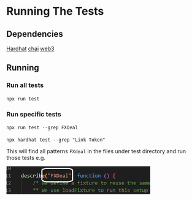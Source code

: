 # Running The Tests

## Dependencies

[Hardhat](https://www.npmjs.com/package/hardhat)
[chai](https://www.npmjs.com/package/chai)
[web3](https://www.npmjs.com/package/web3)

## Running

### Run all tests

    npx run test

### Run specific tests

    npx run test --grep FXDeal
    
    npx hardhat test --grep "Link Token"

This will find all patterns `FXdeal` in the files under test directory and run those tests e.g.

![Test File that will match FXDeal](../documentation/resources/run-test-example.png)
